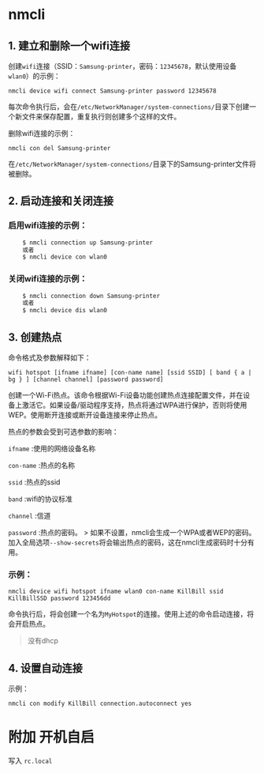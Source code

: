# nmcli

## 1. 建立和删除一个wifi连接

创建`wifi`连接（SSID：`Samsung-printer`，密码：`12345678`，默认使用设备`wlan0`）的示例：

`nmcli device wifi connect Samsung-printer password 12345678`

每次命令执行后，会在`/etc/NetworkManager/system-connections/`目录下创建一个新文件来保存配置，重复执行则创建多个这样的文件。

删除wifi连接的示例：

`nmcli con del Samsung-printer`

在`/etc/NetworkManager/system-connections/`目录下的Samsung-printer文件将被删除。

## 2. 启动连接和关闭连接

### 启用wifi连接的示例：

```sh
    $ nmcli connection up Samsung-printer
    或者
    $ nmcli device con wlan0
```

### 关闭wifi连接的示例：

```sh
    $ nmcli connection down Samsung-printer
    或者
    $ nmcli device dis wlan0
```

## 3. 创建热点

命令格式及参数解释如下：

`wifi hotspot [ifname ifname] [con-name name] [ssid SSID] [ band { a | bg } ] [channel channel] [password password]`
	

创建一个Wi-Fi热点。该命令根据Wi-Fi设备功能创建热点连接配置文件，并在设备上激活它。如果设备/驱动程序支持，热点将通过WPA进行保护，否则将使用WEP。使用断开连接或断开设备连接来停止热点。

热点的参数会受到可选参数的影响：

`ifname` :使用的网络设备名称

`con-name` :热点的名称

`ssid` :热点的ssid

`band` :wifi的协议标准

`channel` :信道

`password` :热点的密码。
    > 如果不设置，nmcli会生成一个WPA或者WEP的密码。加入全局选项`--show-secrets`将会输出热点的密码，这在nmcli生成密码时十分有用。

### 示例：

`nmcli device wifi hotspot ifname wlan0 con-name KillBill ssid KillBillSSD password 123456dd`

命令执行后，将会创建一个名为`MyHotspot`的连接。使用上述的命令启动连接，将会开启热点。

> 没有dhcp

## 4. 设置自动连接

示例：

`nmcli con modify KillBill connection.autoconnect yes`

# 附加 开机自启

写入 `rc.local`